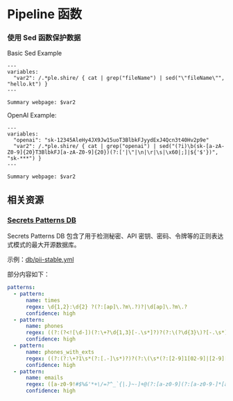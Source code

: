 # Pipeline 函数

### 使用 Sed 函数保护数据

Basic Sed Example

```shire
---
variables:
  "var2": /.*ple.shire/ { cat | grep("fileName") | sed("\"fileName\"", "hello.kt") }
---

Summary webpage: $var2
```

OpenAI Example:

```shire
---
variables:
  "openai": "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"
  "var2": /.*ple.shire/ { cat | grep("openai") | sed("(?i)\b(sk-[a-zA-Z0-9]{20}T3BlbkFJ[a-zA-Z0-9]{20})(?:['|\"|\n|\r|\s|\x60|;]|${'$'})", "sk-***") }
---

Summary webpage: $var2
```

## 相关资源

### [Secrets Patterns DB](https://github.com/mazen160/secrets-patterns-db)

Secrets Patterns DB 包含了用于检测秘密、API 密钥、密码、令牌等的正则表达式模式的最大开源数据库。

示例：[db/pii-stable.yml](https://github.com/mazen160/secrets-patterns-db/blob/master/db/pii-stable.yml)

部分内容如下：

```yaml
patterns:
  - pattern:
      name: times
      regex: \d{1,2}:\d{2} ?(?:[ap]\.?m\.?)?|\d[ap]\.?m\.?
      confidence: high
  - pattern:
      name: phones
      regex: ((?:(?<![\d-])(?:\+?\d{1,3}[-.\s*]?)?(?:\(?\d{3}\)?[-.\s*]?)?\d{3}[-.\s*]?\d{4}(?![\d-]))|(?:(?<![\d-])(?:(?:\(\+?\d{2}\))|(?:\+?\d{2}))\s*\d{2}\s*\d{3}\s*\d{4}(?![\d-])))
      confidence: high
  - pattern:
      name: phones_with_exts
      regex: ((?:(?:\+?1\s*(?:[.-]\s*)?)?(?:\(\s*(?:[2-9]1[02-9]|[2-9][02-8]1|[2-9][02-8][02-9])\s*\)|(?:[2-9]1[02-9]|[2-9][02-8]1|[2-9][02-8][02-9]))\s*(?:[.-]\s*)?)?(?:[2-9]1[02-9]|[2-9][02-9]1|[2-9][02-9]{2})\s*(?:[.-]\s*)?(?:[0-9]{4})(?:\s*(?:#|x\.?|ext\.?|extension)\s*(?:\d+)?))
      confidence: high
  - pattern:
      name: emails
      regex: ([a-z0-9!#$%&'*+\/=?^_`{|.}~-]+@(?:[a-z0-9](?:[a-z0-9-]*[a-z0-9])?\.)+[a-z0-9](?:[a-z0-9-]*[a-z0-9])?)
      confidence: high
```

